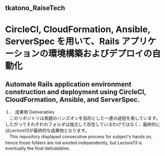 tkatono_RaiseTech
--
# CircleCI, CloudFormation, Ansible, ServerSpec を用いて、Rails アプリケーションの環境構築およびデプロイの自動化
## Automate Rails application environment construction and deployment using CircleCI, CloudFormation, Ansible, and ServerSpec.

１． 成果物 Deliverables\
　このリポジトリは表題のハンズオンを目的とした一連の過程を表しています。したがってそれぞれのフォルダは独立して存在しているわけではなく、最終的にはLecture13が最終的な成果物となります。\
　This repository displayed consecutive process for subject's hands on, hence those folders are not existed independently, but Lecture13 is　eventually the final delivalables. 
